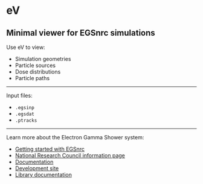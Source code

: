 # eV
Minimal viewer for EGSnrc simulations
-------------------

Use eV to view:
- Simulation geometries
- Particle sources
- Dose distributions
- Particle paths  
-------------------

Input files:
- `.egsinp`
- `.egsdat`
- `.ptracks`

--------------------

Learn more about the Electron Gamma Shower system:
- [Getting started with EGSnrc](https://nrc-cnrc.github.io/EGSnrc/doc/getting-started.pdf)
- [National Research Council information page](https://www.nrc-cnrc.gc.ca/eng/solutions/advisory/egsnrc_index.html)
- [Documentation](http://nrc-cnrc.github.io/EGSnrc/)
- [Development site](https://github.com/nrc-cnrc/EGSnrc)
- [Library documentation](https://nrc-cnrc.github.io/EGSnrc/doc/pirs898/index.html)
